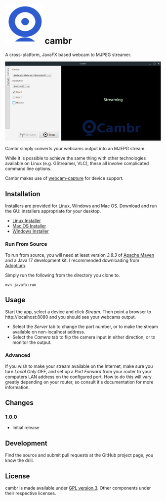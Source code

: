# ![Bus Icon](src/main/web/icon.png  "Cambr Icon")cambr  

A cross-platform, JavaFX based webcam to MJPEG streamer.

![Screenshot](src/main/web/screenshot.png  "Screenshot")

Cambr simply converts your webcams output into an MJEPG stream. 

While it is possible to achieve the same thing with other technologies available on Linux (e.g. GStreamer, VLC), these all involve complicated command line options.

Cambr makes use of [webcam-capture](https://github.com/sarxos/webcam-capture) for device support. 

## Installation

Installers are provided for Linux, Windows and Mac OS. Download and run the GUI installers appropriate for your desktop.

 * [Linux Installer](https://github.com/bithatch/cambr/releases/download/v1.0.0/cambr_unix_1_0_0.sh)  
 * [Mac OS Installer](https://github.com/bithatch/cambr/releases/download/v1.0.0/cambr_macos_1_0_0.dmg)  
 * [Windows Installer](https://github.com/bithatch/cambr/releases/download/v1.0.0/cambr_windows-x64_1_0_0.exe)
 
### Run From Source

To run from source, you will need at least version *3.8.3* of [Apache Maven](https://maven.apache.org/) and a Java 17 development kit. I recommended downloading from [Adoptium](https://adoptium.net/).

Simply run the following from the directory you clone to.

```
mvn javafx:run
```

## Usage

Start the app, select a device and click *Stream*. Then point a browser to http://localhost:8080 and you should see your webcams output.

 * Select the *Server* tab to change the port number, or to make the stream available on non-localhost address.
 * Select the *Camera* tab to flip the camera input in either direction, or to monitor the output.
 
### Advanced

If you wish to make your stream available on the Internet, make sure you turn *Local Only* OFF, and set up a *Port Forward* from your router to your computers LAN address on the configured port. How to do this will vary greatly depending on your router, so consult it's documentation for more information. 
 
 
## Changes

### 1.0.0

 * Initial release

## Development

Find the source and submit pull requests at the GitHub project page, you know the drill.

## License

cambr is made available under [GPL version 3](https://www.gnu.org/licenses/gpl-3.0.en.html). Other components under their respective licenses. 

